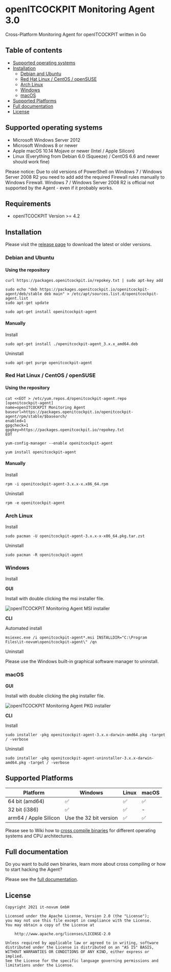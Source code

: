 # openITCOCKPIT Monitoring Agent 3.0
Cross-Platform Monitoring Agent for openITCOCKPIT written in Go

## Table of contents
* [Supported operating systems](#supported-operating-systems)
* [Installation](#installation)
  - [Debian and Ubuntu](#debian-and-ubuntu)
  - [Red Hat Linux / CentOS / openSUSE](#red-hat-linux--centos--opensuse)
  - [Arch Linux](#arch-linux)
  - [Windows](#windows)
  - [macOS](#macos)
* [Supported Platforms](#supported-platforms)
* [Full documentation](#full-documentation)
* [License](#license)

## Supported operating systems

* Microsoft Windows Server 2012
* Microsoft Windows 8 or newer
* Apple macOS 10.14 Mojave or newer (Intel / Apple Silicon)
* Linux (Everything from Debian 6.0 (Squeeze) / CentOS 6.6 and newer should work fine)

Please notice: Due to old versions of PowerShell on Windows 7 / Windows Server 2008 R2 you need to add add the required Firewall rules manually to Windows Firewall.
Windows 7 / Windows Server 2008 R2 is official not supported by the Agent - even if it probably works.

## Requirements
* openITCOCKPIT Version >= 4.2

## Installation

Please visit the [release page](https://github.com/it-novum/openitcockpit-agent-go/releases) to download the latest or older versions.

### Debian and Ubuntu

#### Using the repository

```
curl https://packages.openitcockpit.io/repokey.txt | sudo apt-key add

sudo echo "deb https://packages.openitcockpit.io/openitcockpit-agent/deb/stable deb main" > /etc/apt/sources.list.d/openitcockpit-agent.list
sudo apt-get update

sudo apt-get install openitcockpit-agent
```

#### Manually
Install
```
sudo apt-get install ./openitcockpit-agent_3.x.x_amd64.deb
```

Uninstall
```
sudo apt-get purge openitcockpit-agent
```

### Red Hat Linux / CentOS / openSUSE

#### Using the repository

```
cat <<EOT > /etc/yum.repos.d/openitcockpit-agent.repo
[openitcockpit-agent]
name=openITCOCKPIT Monitoring Agent
baseurl=https://packages.openitcockpit.io/openitcockpit-agent/rpm/stable/$basearch/
enabled=1
gpgcheck=1
gpgkey=https://packages.openitcockpit.io/repokey.txt
EOT

yum-config-manager --enable openitcockpit-agent

yum install openitcockpit-agent
```

#### Manually
Install
```
rpm -i openitcockpit-agent-3.x.x-x.x86_64.rpm
```

Uninstall
```
rpm -e openitcockpit-agent
```

### Arch Linux
Install
```
sudo pacman -U openitcockpit-agent-3.x.x-x-x86_64.pkg.tar.zst
```

Uninstall
```
sudo pacman -R openitcockpit-agent
```

### Windows
Install

**GUI**

Install with double clicking the msi installer file.

![openITCOCKPIT Monitoring Agent MSI installer](/docs/images/msi_installer_new.png)

**CLI**

Automated install

```
msiexec.exe /i openitcockpit-agent*.msi INSTALLDIR="C:\Program Files\it-novum\openitcockpit-agent\" /qn
```

Uninstall

Please use the Windows built-in graphical software manager to uninstall.

### macOS

**GUI**

Install with double clicking the pkg installer file.

![openITCOCKPIT Monitoring Agent PKG installer](/docs/images/pkg_install_macos3.png)

**CLI**

Install
```
sudo installer -pkg openitcockpit-agent-3.x.x-darwin-amd64.pkg -target / -verbose
```

Uninstall
```
sudo installer -pkg openitcockpit-agent-uninstaller-3.x.x-darwin-amd64.pkg -target / -verbose
```

## Supported Platforms

| Platform              | Windows                | Linux | macOS |
|-----------------------|------------------------|-------|-------|
| 64 bit (amd64)        | ✅                      | ✅     | ✅     |
| 32 bit (i386)         | ✅                      | ✅     | -     |
| arm64 / Apple Silicon | Use the 32 bit version | ✅     | ✅     |


Please see to Wiki how to [cross compile binaries](https://github.com/it-novum/openitcockpit-agent-go/wiki/Build-binary#cross-compile) for different operating systems and CPU architectures.

## Full documentation
Do you want to build own binaries, learn more about cross compiling or how to start hacking the Agent?

Please see the [full documentation](https://github.com/it-novum/openitcockpit-agent-go/wiki).

## License
```
Copyright 2021 it-novum GmbH

Licensed under the Apache License, Version 2.0 (the "License");
you may not use this file except in compliance with the License.
You may obtain a copy of the License at

    http://www.apache.org/licenses/LICENSE-2.0

Unless required by applicable law or agreed to in writing, software
distributed under the License is distributed on an "AS IS" BASIS,
WITHOUT WARRANTIES OR CONDITIONS OF ANY KIND, either express or implied.
See the License for the specific language governing permissions and
limitations under the License.
```
